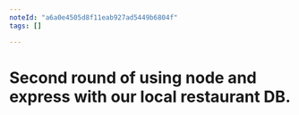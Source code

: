 ```yaml
---
noteId: "a6a0e4505d8f11eab927ad5449b6804f"
tags: []

---
```


# Second round of using node and express with our local restaurant DB. 